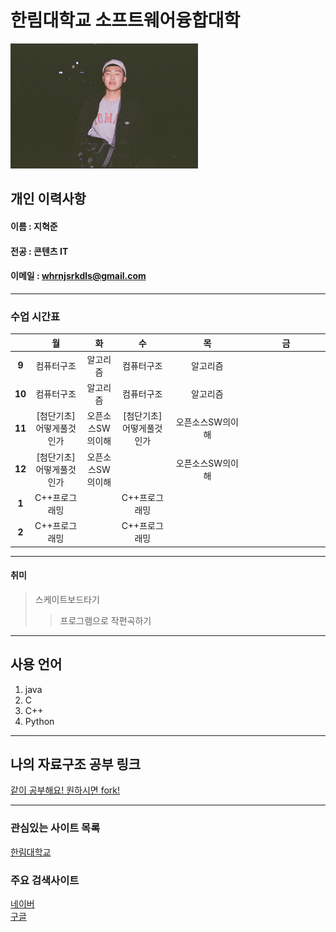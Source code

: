 # 한림대학교 소프트웨어융합대학

<img src=mypic.jpg height=200 width=300>

## 개인 이력사항
#### 이름 : 지혁준
#### 전공 : 콘텐츠 IT
#### 이메일 : whrnjsrkdls@gmail.com
------------------------
### 수업 시간표
||**월**|**화**|**수**|**목**|**금**|
|:---:|:---:|:---:|:---:|:---:|:---:|
|**9**|컴퓨터구조|알고리즘|컴퓨터구조|알고리즘|　　　　　　　　|
|**10**| 컴퓨터구조|알고리즘|컴퓨터구조|알고리즘|　　　　　　　　|
|**11**|[첨단기초]어떻게풀것인가|오픈소스SW의이해|[첨단기초]어떻게풀것인가|오픈소스SW의이해|　　　　　　|
|**12**|[첨단기초]어떻게풀것인가|오픈소스SW의이해||오픈소스SW의이해|　　　　　　　　|
|**1**|C++프로그래밍||C++프로그래밍|　　　　　　　　|
|**2**|C++프로그래밍||C++프로그래밍|　　　　　　　　|

---

#### 취미
> 스케이트보드타기
>> 프로그램으로 작편곡하기
---
## 사용 언어
1. java
2. C
3. C++
4. Python
---
## 나의 자료구조 공부 링크
[같이 공부해요! 원하시면 fork!](https://www.github.com/HyukJunJi/data_struct)

-----------

### 관심있는 사이트 목록
[한림대학교][hallym]

### 주요 검색사이트
[네이버][naver]  
[구글][google]  


[eclipse]:https://www.eclipse.org
[google]:https://www.google.com
[naver]:https://www.naver.com
[hallym]:https://www.hallym.ac.kr

